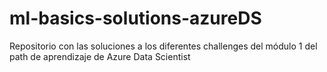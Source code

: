 # ml-basics-solutions-azureDS
Repositorio con las soluciones a los diferentes challenges del módulo 1 del path de aprendizaje de Azure Data Scientist
